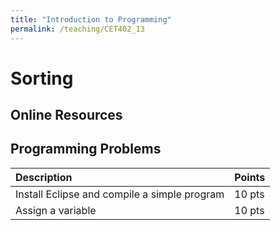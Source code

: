 ```yaml
---
title: "Introduction to Programming"
permalink: /teaching/CET402_13
---
```


# Sorting

## Online Resources

## Programming Problems

|Description|Points|
|:----------|:----|
|Install Eclipse and compile a simple program|10 pts|
|Assign a variable|10 pts|
